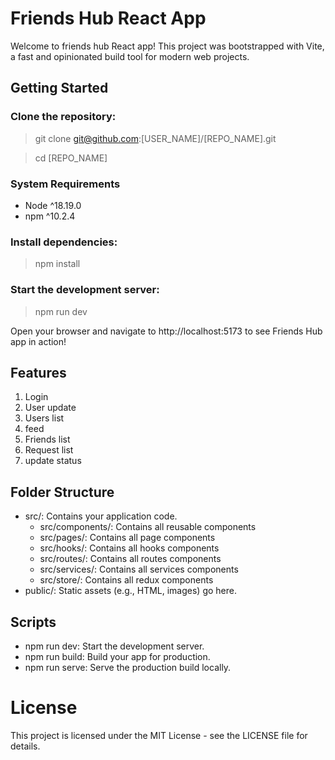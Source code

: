 # Friends Hub React App

Welcome to friends hub React app! This project was bootstrapped with Vite, a fast and opinionated build tool for modern web projects.

## Getting Started

### Clone the repository:

> git clone git@github.com:[USER_NAME]/[REPO_NAME].git

> cd [REPO_NAME]

### System Requirements

- Node ^18.19.0
- npm ^10.2.4

### Install dependencies:

> npm install

### Start the development server:

> npm run dev

Open your browser and navigate to http://localhost:5173 to see Friends Hub app in action!

## Features

1. Login
2. User update
3. Users list
4. feed
5. Friends list
6. Request list
7. update status

## Folder Structure

- src/: Contains your application code.
  - src/components/: Contains all reusable components
  - src/pages/: Contains all page components
  - src/hooks/: Contains all hooks components
  - src/routes/: Contains all routes components
  - src/services/: Contains all services components
  - src/store/: Contains all redux components
- public/: Static assets (e.g., HTML, images) go here.

## Scripts

- npm run dev: Start the development server.
- npm run build: Build your app for production.
- npm run serve: Serve the production build locally.

# License

This project is licensed under the MIT License - see the LICENSE file for details.
